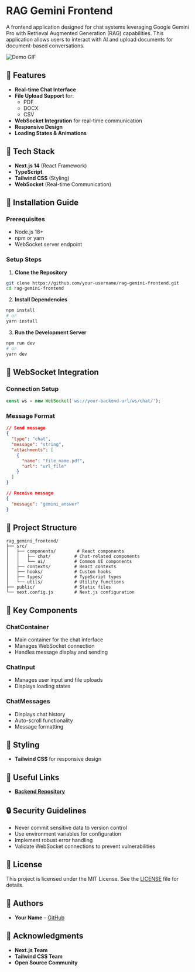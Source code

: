 # RAG Gemini Frontend

A frontend application designed for chat systems leveraging Google Gemini Pro with Retrieval Augmented Generation (RAG) capabilities. This application allows users to interact with AI and upload documents for document-based conversations.

![Demo GIF](demo.gif)

## 🌟 Features

- **Real-time Chat Interface**
- **File Upload Support** for:
  - PDF
  - DOCX
  - CSV
- **WebSocket Integration** for real-time communication
- **Responsive Design**
- **Loading States & Animations**

## 🔧 Tech Stack

- **Next.js 14** (React Framework)
- **TypeScript**
- **Tailwind CSS** (Styling)
- **WebSocket** (Real-time Communication)

## 🚀 Installation Guide

### Prerequisites

- Node.js 18+
- npm or yarn
- WebSocket server endpoint

### Setup Steps

1. **Clone the Repository**
```bash
git clone https://github.com/your-username/rag-gemini-frontend.git
cd rag-gemini-frontend
```

2. **Install Dependencies**
```bash
npm install
# or
yarn install
```

3. **Run the Development Server**
```bash
npm run dev
# or
yarn dev
```

## 🔌 WebSocket Integration

### Connection Setup
```javascript
const ws = new WebSocket('ws://your-backend-url/ws/chat/');
```

### Message Format
```json
// Send message
{
  "type": "chat",
  "message": "string",
  "attachments": [
    {
      "name": "file_name.pdf",
      "url": "url_file"
    }
  ]
}

// Receive message
{
  "message": "gemini_answer"
}
```

## 📁 Project Structure
```
rag_gemini_frontend/
├── src/
│   ├── components/        # React components
│   │   ├── chat/         # Chat-related components
│   │   └── ui/           # Common UI components
│   ├── contexts/         # React contexts
│   ├── hooks/            # Custom hooks
│   ├── types/            # TypeScript types
│   └── utils/            # Utility functions
├── public/               # Static files
└── next.config.js        # Next.js configuration
```

## 🔗 Key Components

### ChatContainer
- Main container for the chat interface
- Manages WebSocket connection
- Handles message display and sending

### ChatInput
- Manages user input and file uploads
- Displays loading states

### ChatMessages
- Displays chat history
- Auto-scroll functionality
- Message formatting

## 🎨 Styling

- **Tailwind CSS** for responsive design

## 🔗 Useful Links

- **[Backend Repository](https://github.com/your-username/rag-gemini-backend)**


## 🔒 Security Guidelines

- Never commit sensitive data to version control
- Use environment variables for configuration
- Implement robust error handling
- Validate WebSocket connections to prevent vulnerabilities

## 📄 License

This project is licensed under the MIT License. See the [LICENSE](LICENSE) file for details.

## 👥 Authors

- **Your Name** – [GitHub](https://github.com/your-username)

## 🙏 Acknowledgments

- **Next.js Team**
- **Tailwind CSS Team**
- **Open Source Community**

